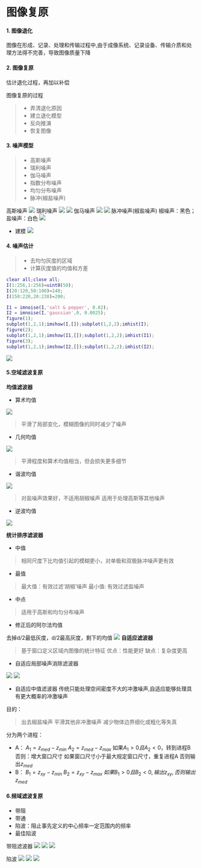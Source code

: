 # 图像复原
#### 1. 图像退化
图像在形成、记录、处理和传输过程中,由于成像系统、记录设备、传输介质和处理方法得不完善，导致图像质量下降
#### 2. 图像复原
估计退化过程，再加以补偿

图像复原的过程
> - 弄清退化原因
> - 建立退化模型
> - 反向推演
> - 恢复图像

#### 3. 噪声模型
> * 高斯噪声
> * 瑞利噪声
> * 伽马噪声
> * 指数分布噪声
> * 均匀分布噪声
> * 脉冲(椒盐噪声)

高斯噪声
![](pics/高斯噪声模型.png)
瑞利噪声
![](pics/瑞利噪声1.png)
![](pics/瑞利噪声2.png)
伽马噪声
![](pics/伽马噪声.png)
![](pics/伽马噪声2.png)
脉冲噪声(椒盐噪声)
椒噪声：黑色；盐噪声：白色
![](pics/脉冲噪声.png)

* 建模
![](pics/噪声建模.png)

#### 4. 噪声估计
> * 去均匀灰度的区域
> * 计算灰度值的均值和方差
```matlab
clear all;close all;
I(1:256,1:256)=uint8(50);
I(20:120,50:100)=140;
I(150:220,20:230)=200;

I1 = imnoise(I,'salt & pepper', 0.02);
I2 = imnoise(I,'gaussian',0, 0.0025);
figure(1);
subplot(1,2,1);imshow(I,[]);subplot(1,2,2);imhist(I);
figure(2);
subplot(1,2,1);imshow(I1,[]);subplot(1,2,2);imhist(I1);
figure(3);
subplot(1,2,1);imshow(I2,[]);subplot(1,2,2);imhist(I2);
```
![](pics/噪声分析.png)
#### 5.空域滤波复原
**均值滤波器**
* 算术均值

![](pics/算术均值滤波器.png)
>平滑了局部变化，模糊图像的同时减少了噪声

* 几何均值

![](pics/几何均值.png)
> 平滑程度和算术均值相当，但会损失更多细节
* 谐波均值

![](pics/谐波均值.png)
> 对盐噪声效果好，不适用胡椒噪声
> 适用于处理高斯等其他噪声

* 逆波均值

![](pics/逆谐波均值滤波器.png)

**统计排序滤波器**
* 中值
> 相同尺度下比均值引起的模糊更小，对单极和双极脉冲噪声更有效
* 最值
> 最大值：有效过滤‘胡椒’噪声
> 最小值: 有效过滤盐噪声
* 中点
> 适用于高斯和均匀分布噪声
* 修正后的阿尔法均值

去掉d/2最低灰度，d/2最高灰度，剩下的均值
![](pics/修正后的alpha.png)
**自适应滤波器**
> 基于窗口定义区域内图像的统计特征
优点：性能更好
缺点：复杂度更高

* 自适应局部噪声消除滤波器

![](pics/自适应.png)
![](pics/自适应2.png)
* 自适应中值滤波器
传统只能处理空间密度不大的冲激噪声,自适应能够处理具有更大概率的冲激噪声

目的：
> 出去椒盐噪声
> 平滑其他非冲激噪声
> 减少物体边界细化或粗化等失真

分为两个进程：
* A：
    $A_1 = z_{med} - z_{min}$
    $A_2 = z_{med} - z_{max}$
    如果$A_1>0且A_2<0$，转到进程B
    否则：增大窗口尺寸
    如果窗口尺寸小于最大规定窗口尺寸，重复进程A
    否则输出$z_{med}$
* B：
    $B_1 = z_{xy} - z_{min}$
    $B_2 = z_{xy} - z_{max}$
    $如果B_1>0且B_2<0,输出z_{xy},否则输出z_{med}$
#### 6.频域滤波复原

* 带阻
* 带通
* 陷波：阻止事先定义的中心频率一定范围内的频率
* 最佳陷波

带阻滤波器
![](pics/带阻滤波器.png)
![](pics/带阻滤波器2.png)
![](pics/带阻3.png)

陷波
![](pics/先拨1.png)
![](pics/先拨2.png)
![](pics/陷波3.png)
